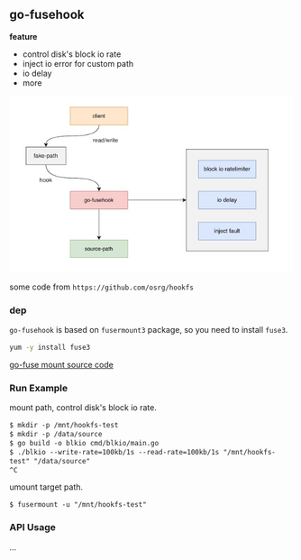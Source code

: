 ## go-fusehook

**feature**

- control disk's block io rate
- inject io error for custom path
- io delay
- more 

![go-fusehook](./docs/fuse.jpg)

some code from `https://github.com/osrg/hookfs`

### dep

`go-fusehook` is based on `fusermount3` package, so you need to install `fuse3`.

```bash
yum -y install fuse3
```

[go-fuse mount source code](https://github.com/hanwen/go-fuse/blob/934a183ed91446d218b5471c4df9f93db039f6e1/fuse/mount_linux.go)

### Run Example

mount path, control disk's block io rate.

```
$ mkdir -p /mnt/hookfs-test
$ mkdir -p /data/source
$ go build -o blkio cmd/blkio/main.go
$ ./blkio --write-rate=100kb/1s --read-rate=100kb/1s "/mnt/hookfs-test" "/data/source"
^C
```

umount target path.

```
$ fusermount -u "/mnt/hookfs-test"
```

### API Usage

...
